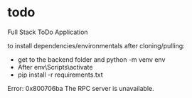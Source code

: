 # todo
Full Stack ToDo Application

to install dependencies/environmentals after cloning/pulling:

- get to the backend folder and  python -m venv env
- After env\Scripts\activate
- pip install -r requirements.txt


Error: 0x800706ba The RPC server is unavailable.